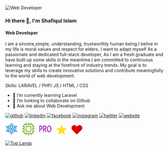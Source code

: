 ![Web Developer](https://media.licdn.com/dms/image/v2/D5616AQGusz_5yPcF6Q/profile-displaybackgroundimage-shrink_350_1400/profile-displaybackgroundimage-shrink_350_1400/0/1725998071004?e=1731542400&v=beta&t=SanCGmI2xT_RBqk0T7PjYClwm30iV2JXKuRsSW1Dbrg)
### Hi there 👋, I'm Shafiqul Islam
#### Web Developer

I am a sincere,simple, understanding, trustworthly human being.I belive in my life is moral values and respect for elders.
I want to adapt myself As a passionate and dedicated full-stack developer, As I am a fresh graduate and have built up some skills in the meantime.I am committed to continuous learning and staying at the forefront of industry trends. My goal is to leverage my skills to create innovative solutions and contribute meaningfully to the world of web development.

Skills: LARAVEL / PHP/ JS / HTML / CSS

- 🌱 I’m currently learning Laravel 
- 👯 I’m looking to collaborate on Github 
- 💬 Ask me about Web Development 


[<img src='https://cdn.jsdelivr.net/npm/simple-icons@3.0.1/icons/github.svg' alt='github' height='40'>](https://github.com/shafiq-2000 )  [<img src='https://cdn.jsdelivr.net/npm/simple-icons@3.0.1/icons/linkedin.svg' alt='linkedin' height='40'>](https://www.linkedin.com/in/https://www.linkedin.com/in/shafiqul-islam-419a87254//)  [<img src='https://cdn.jsdelivr.net/npm/simple-icons@3.0.1/icons/facebook.svg' alt='facebook' height='40'>](https://www.facebook.com/https://www.facebook.com/shafiqulislam.islam.16906)  [<img src='https://cdn.jsdelivr.net/npm/simple-icons@3.0.1/icons/instagram.svg' alt='instagram' height='40'>](https://www.instagram.com/https://www.instagram.com/md_shafiqul_islam_2000//)  [<img src='https://cdn.jsdelivr.net/npm/simple-icons@3.0.1/icons/twitter.svg' alt='twitter' height='40'>](https://twitter.com/https://twitter.com/Shafiqul53471)  [<img src='https://cdn.jsdelivr.net/npm/simple-icons@3.0.1/icons/icloud.svg' alt='website' height='40'>](https://shafiq-2000.github.io/shafiq-portfolio/)  

<a href='https://archiveprogram.github.com/'><img src='https://raw.githubusercontent.com/acervenky/animated-github-badges/master/assets/acbadge.gif' width='40' height='40'></a> <a href='https://docs.github.com/en/developers'><img src='https://raw.githubusercontent.com/acervenky/animated-github-badges/master/assets/devbadge.gif' width='40' height='40'></a> <a href='https://github.com/pricing'><img src='https://raw.githubusercontent.com/acervenky/animated-github-badges/master/assets/pro.gif' width='40' height='40'></a> <a href='https://stars.github.com/'><img src='https://raw.githubusercontent.com/acervenky/animated-github-badges/master/assets/starbadge.gif' width='35' height='35'></a> <a href='https://docs.github.com/en/github/supporting-the-open-source-community-with-github-sponsors'><img src='https://raw.githubusercontent.com/acervenky/animated-github-badges/master/assets/sponsorbadge.gif' width='35' height='35'></a> 

[![Top Langs](https://github-readme-stats.vercel.app/api/top-langs/?username=shafiq-2000 )](https://github.com/anuraghazra/github-readme-stats)

